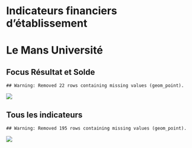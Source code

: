Indicateurs financiers d’établissement
================

# Le Mans Université

## Focus Résultat et Solde

    ## Warning: Removed 22 rows containing missing values (geom_point).

![](le_mans_université_files/figure-gfm/etab.focus-1.png)<!-- -->

## Tous les indicateurs

    ## Warning: Removed 195 rows containing missing values (geom_point).

![](le_mans_université_files/figure-gfm/etab-1.png)<!-- -->
